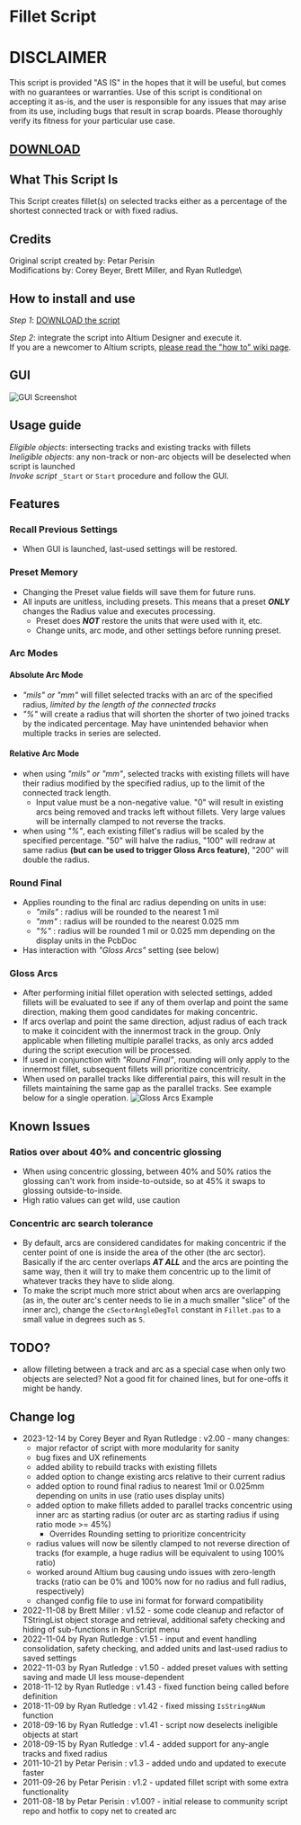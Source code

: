 # Fillet Script

# DISCLAIMER
This script is provided "AS IS" in the hopes that it will be useful, but comes with no guarantees or warranties. Use of this script is conditional on accepting it as-is, and the user is responsible for any issues that may arise from its use, including bugs that result in scrap boards. Please thoroughly verify its fitness for your particular use case.

## [DOWNLOAD](https://altium-designer-addons.github.io/DownGit/#/home?url=https://github.com/Altium-Designer-addons/scripts-libraries/tree/master/Scripts+-+PCB/Fillet)

## What This Script Is
This Script creates fillet(s) on selected tracks either as a percentage of the shortest connected track or with fixed radius.

## Credits
Original script created by: Petar Perisin\
Modifications by: Corey Beyer, Brett Miller, and Ryan Rutledge\

## How to install and use
_Step 1_: [DOWNLOAD the script](https://minhaskamal.github.io/DownGit/#/home?url=https://github.com/Altium-Designer-addons/scripts-libraries/tree/master/Scripts%20-%20PCB/Fillet)

_Step 2_: integrate the script into Altium Designer and execute it.\
If you are a newcomer to Altium scripts, [please read the "how to" wiki page](https://github.com/Altium-Designer-addons/scripts-libraries/wiki/HowTo_execute_scripts).

## GUI
![GUI Screenshot](Fillet_GUI.png)

## Usage guide
_Eligible objects_: intersecting tracks and existing tracks with fillets\
_Ineligible objects_: any non-track or non-arc objects will be deselected when script is launched\
_Invoke script_ `_Start` or `Start` procedure and follow the GUI.

## Features
### Recall Previous Settings
- When GUI is launched, last-used settings will be restored.

### Preset Memory
- Changing the Preset value fields will save them for future runs.
- All inputs are unitless, including presets. This means that a preset _**ONLY**_ changes the Radius value and executes processing.
  - Preset does _**NOT**_ restore the units that were used with it, etc.
  - Change units, arc mode, and other settings before running preset.

### Arc Modes
#### Absolute Arc Mode
- _"mils" or "mm"_ will fillet selected tracks with an arc of the specified radius, *limited by the length of the connected tracks*
- _"%"_ will create a radius that will shorten the shorter of two joined tracks by the indicated percentage. May have unintended behavior when multiple tracks in series are selected.

#### Relative Arc Mode
- when using _"mils" or "mm"_, selected tracks with existing fillets will have their radius modified by the specified radius, up to the limit of the connected track length.
  - Input value must be a non-negative value. "0" will result in existing arcs being removed and tracks left without fillets. Very large values will be internally clamped to not reverse the tracks.
- when using _"%"_, each existing fillet's radius will be scaled by the specified percentage. "50" will halve the radius, "100" will redraw at same radius **(but can be used to trigger Gloss Arcs feature)**, "200" will double the radius.

### Round Final
- Applies rounding to the final arc radius depending on units in use:
  - _"mils"_ : radius will be rounded to the nearest 1 mil
  - _"mm"_ : radius will be rounded to the nearest 0.025 mm
  - _"%"_ : radius will be rounded 1 mil or 0.025 mm depending on the display units in the PcbDoc
- Has interaction with _"Gloss Arcs"_ setting (see below)

### Gloss Arcs
- After performing initial fillet operation with selected settings, added fillets will be evaluated to see if any of them overlap and point the same direction, making them good candidates for making concentric.
- If arcs overlap and point the same direction, adjust radius of each track to make it coincident with the innermost track in the group. Only applicable when filleting multiple parallel tracks, as only arcs added during the script execution will be processed.
- If used in conjunction with _"Round Final"_, rounding will only apply to the innermost fillet, subsequent fillets will prioritize concentricity.
- When used on parallel tracks like differential pairs, this will result in the fillets maintaining the same gap as the parallel tracks. See example below for a single operation.
![Gloss Arcs Example](gloss_arcs_example1.png)

## Known Issues
### Ratios over about 40% and concentric glossing
- When using concentric glossing, between 40% and 50% ratios the glossing can't work from inside-to-outside, so at 45% it swaps to glossing outside-to-inside.
- High ratio values can get wild, use caution

### Concentric arc search tolerance
- By default, arcs are considered candidates for making concentric if the center point of one is inside the area of the other (the arc sector). Basically if the arc center overlaps ***AT ALL*** and the arcs are pointing the same way, then it will try to make them concentric up to the limit of whatever tracks they have to slide along.
- To make the script much more strict about when arcs are overlapping (as in, the outer arc's center needs to lie in a much smaller "slice" of the inner arc), change the `cSectorAngleDegTol` constant in `Fillet.pas` to a small value in degrees such as `5`.

## TODO?
- allow filleting between a track and arc as a special case when only two objects are selected? Not a good fit for chained lines, but for one-offs it might be handy.

## Change log
- 2023-12-14 by Corey Beyer and Ryan Rutledge : v2.00 - many changes:
  - major refactor of script with more modularity for sanity
  - bug fixes and UX refinements
  - added ability to rebuild tracks with existing fillets
  - added option to change existing arcs relative to their current radius
  - added option to round final radius to nearest 1mil or 0.025mm depending on units in use (ratio uses display units)
  - added option to make fillets added to parallel tracks concentric using inner arc as starting radius (or outer arc as starting radius if using ratio mode >= 45%)
    - Overrides Rounding setting to prioritize concentricity
  - radius values will now be silently clamped to not reverse direction of tracks (for example, a huge radius will be equivalent to using 100% ratio)
  - worked around Altium bug causing undo issues with zero-length tracks (ratio can be 0% and 100% now for no radius and full radius, respectively)
  - changed config file to use ini format for forward compatibility
- 2022-11-08 by Brett Miller : v1.52 - some code cleanup and refactor of TStringList object storage and retrieval, additional safety checking and hiding of sub-functions in RunScript menu
- 2022-11-04 by Ryan Rutledge : v1.51 - input and event handling consolidation, safety checking, and added units and last-used radius to saved settings
- 2022-11-03 by Ryan Rutledge : v1.50 - added preset values with setting saving and made UI less mouse-dependent
- 2018-11-12 by Ryan Rutledge : v1.43 - fixed function being called before definition
- 2018-11-09 by Ryan Rutledge : v1.42 - fixed missing `IsStringANum` function
- 2018-09-16 by Ryan Rutledge : v1.41 - script now deselects ineligible objects at start
- 2018-09-15 by Ryan Rutledge : v1.4 - added support for any-angle tracks and fixed radius
- 2011-10-21 by Petar Perisin : v1.3 - added undo and updated to execute faster
- 2011-09-26 by Petar Perisin : v1.2 - updated fillet script with some extra functionality
- 2011-08-18 by Petar Perisin : v1.00? - initial release to community script repo and hotfix to copy net to created arc
